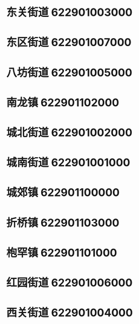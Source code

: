 # 东关街道 622901003000
# 东区街道 622901007000
# 八坊街道 622901005000
# 南龙镇 622901102000
# 城北街道 622901002000
# 城南街道 622901001000
# 城郊镇 622901100000
# 折桥镇 622901103000
# 枹罕镇 622901101000
# 红园街道 622901006000
# 西关街道 622901004000
